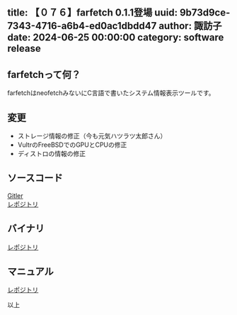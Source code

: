 title: 【０７６】farfetch 0.1.1登場
uuid: 9b73d9ce-7343-4716-a6b4-ed0ac1dbdd47
author: 諏訪子
date: 2024-06-25 00:00:00
category: software release
----
## farfetchって何？
farfetchはneofetchみないにC言語で書いたシステム情報表示ツールです。

## 変更
* ストレージ情報の修正（今も元気ハツラツ太郎さん）
* VultrのFreeBSDでのGPUとCPUの修正
* ディストロの情報の修正

## ソースコード
[Gitler](https://gitler.moe/suwako/farfetch)\
[レポジトリ](https://076.moe/repo/src/farfetch)

## バイナリ
[レポジトリ](https://076.moe/repo/bin/farfetch)

## マニュアル
[レポジトリ](https://076.moe/repo/man/farfetch)

以上
